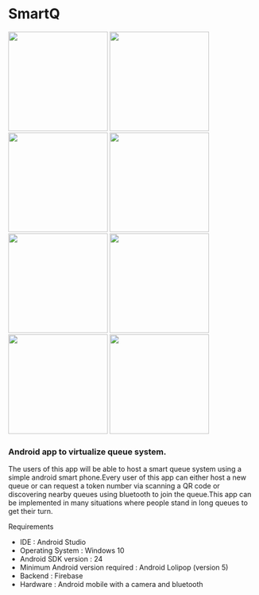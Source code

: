 # SmartQ

<img src="https://github.com/vaibhavkollipara/SmartQ/blob/master/screenshots/homescreen.png?raw=true" width="200"/>   <img src="https://github.com/vaibhavkollipara/SmartQ/blob/master/screenshots/homescreen.png?raw=true" width="200"/>   <img src="https://github.com/vaibhavkollipara/SmartQ/blob/master/screenshots/HostUI.png?raw=true" width="200"/>   <img src="https://github.com/vaibhavkollipara/SmartQ/blob/master/screenshots/QueueShareUI.png?raw=true" width="200"/>   <img src="https://github.com/vaibhavkollipara/SmartQ/blob/master/screenshots/Host_interface_for%20operating_queue.png?raw=true" width="200"/>   <img src="https://github.com/vaibhavkollipara/SmartQ/blob/master/screenshots/ClientUI_to_join_via_QR.png?raw=true" width="200"/>   <img src="https://github.com/vaibhavkollipara/SmartQ/blob/master/screenshots/ClientUI_to_join_via_bluetooth.png?raw=true" width="200"/>   <img src="https://github.com/vaibhavkollipara/SmartQ/blob/master/screenshots/ClientUI_for_Queue_Status.png?raw=true" width="200"/>


<h3>Android app to virtualize queue system.</h3>

The users of this app will be able to host a smart queue system using a simple android smart phone.Every user of this app can either host a new queue or can request a token number via scanning a QR code or discovering nearby queues using bluetooth to join the queue.This app can be implemented in many situations where people stand in long queues to get their turn.

Requirements
<ul>
  <li>IDE : Android Studio</li>
  <li>Operating System : Windows 10</li>
  <li>Android SDK version : 24</li>
  <li>Minimum Android version required : Android Lolipop (version 5)</li>
  <li>Backend : Firebase</li>
  <li>Hardware : Android mobile with a camera and bluetooth</li>
<ul>
